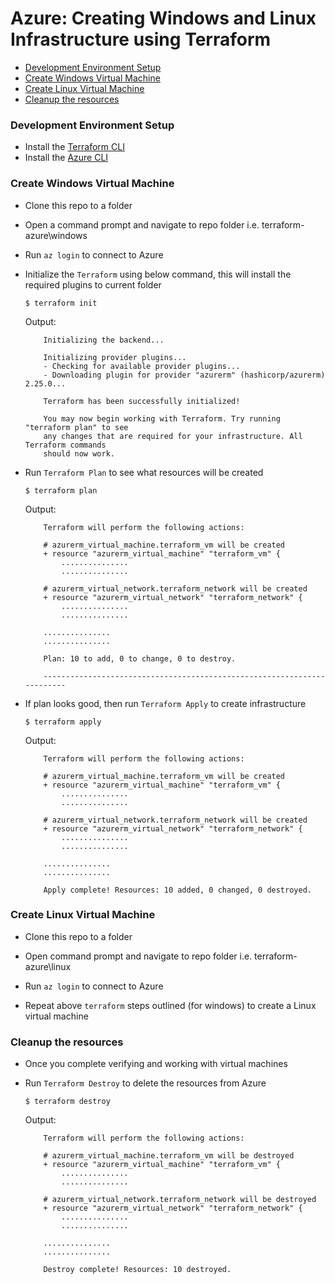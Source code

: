 # Azure: Creating Windows and Linux Infrastructure using Terraform

<!-- TOC -->

- [Development Environment Setup](#development-environment-setup)
- [Create Windows Virtual Machine](#create-windows-virtual-machine)
- [Create Linux Virtual Machine](#create-linux-virtual-machine)
- [Cleanup the resources](#cleanup-the-resources)

<!-- /TOC -->

### Development Environment Setup
- Install the [Terraform CLI](https://learn.hashicorp.com/tutorials/terraform/install-cli) 
- Install the [Azure CLI](https://docs.microsoft.com/en-us/cli/azure/install-azure-cli?view=azure-cli-latest)

### Create Windows Virtual Machine 
- Clone this repo to a folder
- Open a command prompt and navigate to repo folder i.e. terraform-azure\windows
- Run `az login` to connect to Azure 

- Initialize the `Terraform` using below command, this will install the required plugins to current folder
	```
	$ terraform init
	```
    Output:
    ```
        Initializing the backend...

        Initializing provider plugins...
        - Checking for available provider plugins...
        - Downloading plugin for provider "azurerm" (hashicorp/azurerm) 2.25.0...

        Terraform has been successfully initialized!

        You may now begin working with Terraform. Try running "terraform plan" to see
        any changes that are required for your infrastructure. All Terraform commands
        should now work.
    ```
- Run `Terraform Plan` to see what resources will be created

	```
	$ terraform plan
	```
    Output:
    ```
        Terraform will perform the following actions:

        # azurerm_virtual_machine.terraform_vm will be created
        + resource "azurerm_virtual_machine" "terraform_vm" {
            ...............
            ...............

        # azurerm_virtual_network.terraform_network will be created
        + resource "azurerm_virtual_network" "terraform_network" {
            ...............
            ...............

        ...............
        ...............

        Plan: 10 to add, 0 to change, 0 to destroy.

        ------------------------------------------------------------------------

    ```

- If plan looks good, then run `Terraform Apply` to create infrastructure

	```
	$ terraform apply
	```
    Output:
    ```
        Terraform will perform the following actions:

        # azurerm_virtual_machine.terraform_vm will be created
        + resource "azurerm_virtual_machine" "terraform_vm" {
            ...............
            ...............

        # azurerm_virtual_network.terraform_network will be created
        + resource "azurerm_virtual_network" "terraform_network" {
            ...............
            ...............

        ...............
        ...............

        Apply complete! Resources: 10 added, 0 changed, 0 destroyed.
    ```

### Create Linux Virtual Machine 
- Clone this repo to a folder
- Open command prompt and navigate to repo folder i.e. terraform-azure\linux
- Run `az login` to connect to Azure 

- Repeat above `terraform` steps outlined (for windows) to create a Linux virtual machine


### Cleanup the resources
- Once you complete verifying and working with virtual machines
- Run `Terraform Destroy` to delete the resources from Azure

	```
	$ terraform destroy
	```
    Output:
    ```
        Terraform will perform the following actions:

        # azurerm_virtual_machine.terraform_vm will be destroyed
        + resource "azurerm_virtual_machine" "terraform_vm" {
            ...............
            ...............

        # azurerm_virtual_network.terraform_network will be destroyed
        + resource "azurerm_virtual_network" "terraform_network" {
            ...............
            ...............

        ...............
        ...............

        Destroy complete! Resources: 10 destroyed.
    ```
